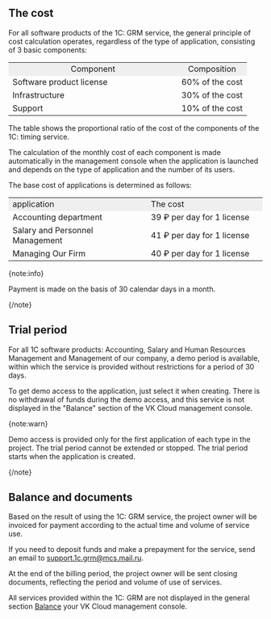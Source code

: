 ## The cost

For all software products of the 1C: GRM service, the general principle of cost calculation operates, regardless of the type of application, consisting of 3 basic components:

<table style="width: 99%; margin-right: calc(1%);"><tbody><tr><td style="width: 70.9434%; text-align: center; background-color: rgb(239, 239, 239);">Component</td><td style="width: 29.0566%; text-align: center; background-color: rgb(239, 239, 239);">Composition</td></tr><tr><td style="width: 70.9434%;">Software product license</td><td style="width: 29.0566%; text-align: center;">60% of the cost</td></tr><tr><td style="width: 70.9434%;">Infrastructure</td><td style="width: 29.0566%; text-align: center;">30% of the cost</td></tr><tr><td style="width: 70.9434%;">Support</td><td style="width: 29.0566%; text-align: center;">10% of the cost</td></tr></tbody></table>

The table shows the proportional ratio of the cost of the components of the 1C: timing service.

The calculation of the monthly cost of each component is made automatically in the management console when the application is launched and depends on the type of application and the number of its users.

The base cost of applications is determined as follows:

<table border="0" cellpadding="0" cellspacing="0" width="435"><tbody><tr><td height="19" style="background-color: rgb(239, 239, 239);" width="54.48275862068966%">application</td><td style="background-color: rgb(239, 239, 239);" width="45.51724137931034%">The cost</td></tr><tr><td height="19">Accounting department</td><td>39 ₽ per day for 1 license</td></tr><tr><td height="19">Salary and Personnel Management</td><td>41 ₽ per day for 1 license</td></tr><tr><td height="19">Managing Our Firm</td><td>40 ₽ per day for 1 license</td></tr></tbody></table>

{note:info}

Payment is made on the basis of 30 calendar days in a month.

{/note}

## Trial period

For all 1C software products: Accounting, Salary and Human Resources Management and Management of our company, a demo period is available, within which the service is provided without restrictions for a period of 30 days.

To get demo access to the application, just select it when creating. There is no withdrawal of funds during the demo access, and this service is not displayed in the "Balance" section of the VK Cloud management console.

{note:warn}

Demo access is provided only for the first application of each type in the project. The trial period cannot be extended or stopped. The trial period starts when the application is created.

{/note}

## Balance and documents

Based on the result of using the 1C: GRM service, the project owner will be invoiced for payment according to the actual time and volume of service use.

If you need to deposit funds and make a prepayment for the service, send an email to [support.1c.grm@mcs.mail.ru](mailto:support.1c.grm@mcs.mail.ru).

At the end of the billing period, the project owner will be sent closing documents, reflecting the period and volume of use of services.

All services provided within the 1C: GRM are not displayed in the general section [Balance](https://msk.cloud.vk.com/app/services/billing) your VK Cloud management console.
